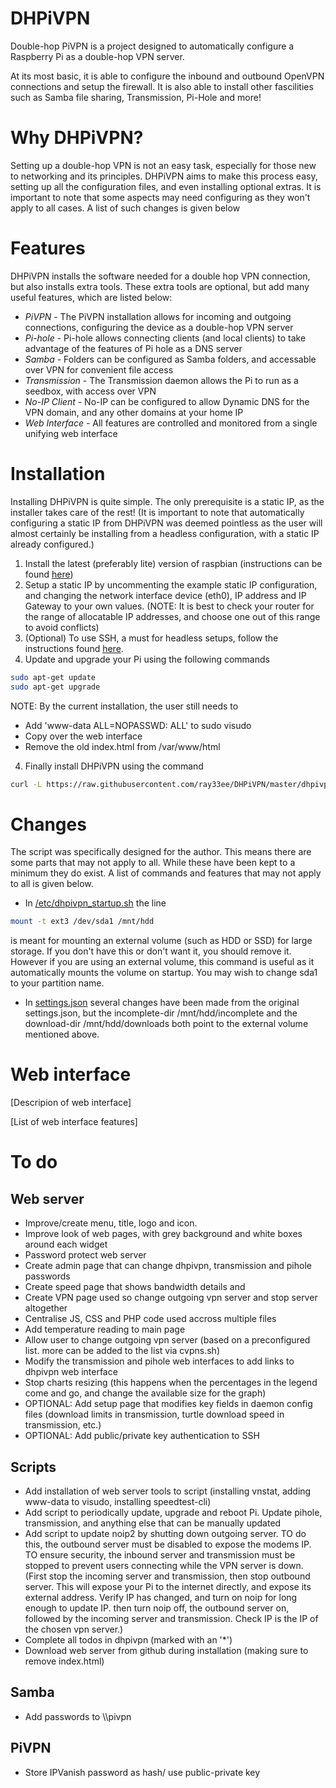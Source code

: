 # DHPiVPN

Double-hop PiVPN is a project designed to automatically configure a Raspberry Pi as a double-hop VPN server. 

At its most basic, it is able to configure the inbound and outbound OpenVPN connections and setup the firewall. It is also able to install other fascilities such as Samba file sharing, Transmission, Pi-Hole and more! 

# Why DHPiVPN?

Setting up a double-hop VPN is not an easy task, especially for those new to networking and its principles. DHPiVPN aims to make this process easy, setting up all the configuration files, and even installing optional extras. It is important to note that some aspects may need configuring as they won't apply to all cases. A list of such changes is given below

# Features

DHPiVPN installs the software needed for a double hop VPN connection, but also installs extra tools. These extra tools are optional, but add many useful features, which are listed below:

* *PiVPN* - The PiVPN installation allows for incoming and outgoing connections, configuring the device as a double-hop VPN server
* *Pi-hole* - Pi-hole allows connecting clients (and local clients) to take advantage of the features of Pi hole as a DNS server
* *Samba* - Folders can be configured as Samba folders, and accessable over VPN for convenient file access
* *Transmission* - The Transmission daemon allows the Pi to run as a seedbox, with access over VPN
* *No-IP Client* - No-IP can be configured to allow Dynamic DNS for the VPN domain, and any other domains at your home IP
* *Web Interface* - All features are controlled and monitored from a single unifying web interface 

# Installation

Installing DHPiVPN is quite simple. The only prerequisite is a static IP, as the installer takes care of the rest! (It is important to note that automatically configuring a static IP from DHPiVPN was deemed pointless as the user will almost certainly be installing from a headless configuration, with a static IP already configured.)

1. Install the latest (preferably lite) version of raspbian (instructions can be found [here](https://www.raspberrypi.org/documentation/installation/installing-images/))
2. Setup a static IP by uncommenting the example static IP configuration, and changing the network interface device (eth0), IP address and IP Gateway to your own values. (NOTE: It is best to check your router for the range of allocatable IP addresses, and choose one out of this range to avoid conflicts)
3. (Optional) To use SSH, a must for headless setups, follow the instructions found [here](https://www.raspberrypi.org/documentation/remote-access/ssh/).
4. Update and upgrade your Pi using the following commands

```sh
sudo apt-get update
sudo apt-get upgrade
```

NOTE: By the current installation, the user still needs to 

* Add 'www-data ALL=NOPASSWD: ALL' to sudo visudo
* Copy over the web interface
* Remove the old index.html from /var/www/html

4. Finally install DHPiVPN using the command

```sh
curl -L https://raw.githubusercontent.com/ray33ee/DHPiVPN/master/dhpivpn.sh | bash
```

# Changes

The script was specifically designed for the author. This means there are some parts that may not apply to all. While these have been kept to a minimum they do exist. A list of commands and features that may not apply to all is given below.

* In [/etc/dhpivpn_startup.sh](https://raw.githubusercontent.com/ray33ee/DHPiVPN/master/dhpivpn_startup.sh) the line

```sh
mount -t ext3 /dev/sda1 /mnt/hdd
```

is meant for mounting an external volume (such as HDD or SSD) for large storage. If you don't have this or don't want it, you should remove it. However if you are using an external volume, this command is useful as it automatically mounts the volume on startup. You may wish to change sda1 to your partition name.

* In [settings.json](https://raw.githubusercontent.com/ray33ee/DHPiVPN/master/settings.json) several changes have been made from the original settings.json, but the incomplete-dir /mnt/hdd/incomplete and the download-dir /mnt/hdd/downloads both point to the external volume mentioned above.

# Web interface

[Descripion of web interface]

[List of web interface features] 

# To do

## Web server

* Improve/create menu, title, logo and icon. 
* Improve look of web pages, with grey background and white boxes around each widget
* Password protect web server
* Create admin page that can change dhpivpn, transmission and pihole passwords
* Create speed page that shows bandwidth details and
* Create VPN page used so change outgoing vpn server and stop server altogether 
* Centralise JS, CSS and PHP code used accross multiple files
* Add temperature reading to main page
* Allow user to change outgoing vpn server (based on a preconfigured list. more can be added to the list via cvpns.sh)
* Modify the transmission and pihole web interfaces to add links to dhpivpn web interface
* Stop charts resizing (this happens when the percentages in the legend come and go, and change the available size for the graph)
* OPTIONAL: Add setup page that modifies key fields in daemon config files (download limits in transmission, turtle download speed in transmission, etc.)
* OPTIONAL: Add public/private key authentication to SSH

## Scripts

* Add installation of web server tools to script (installing vnstat, adding www-data to visudo, installing speedtest-cli)
* Add script to periodically update, upgrade and reboot Pi. Update pihole, transmission, and anything else that can be manually updated
* Add script to update noip2 by shutting down outgoing server. TO do this, the outbound server must be disabled to expose the modems IP. TO ensure security, the inbound server and transmission must be stopped to prevent users connecting while the VPN server is down. (First stop the incoming server and transmission, then stop outbound server. This will expose your Pi to the internet directly, and expose its external address. Verify IP has changed, and turn on noip for long enough to update IP. then turn noip off, the outbound server on, followed by the incoming server and transmission. Check IP is the IP of the chosen vpn server.)
* Complete all todos in dhpivpn (marked with an '\*')
* Download web server from github during installation (making sure to remove index.html)

## Samba

* Add passwords to \\\\pivpn 

## PiVPN

* Store IPVanish password as hash/ use public-private key

